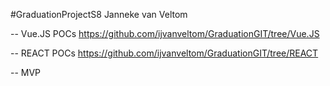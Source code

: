 #GraduationProjectS8
Janneke van Veltom

-- Vue.JS POCs
https://github.com/ijvanveltom/GraduationGIT/tree/Vue.JS

-- REACT POCs
https://github.com/ijvanveltom/GraduationGIT/tree/REACT

-- MVP
